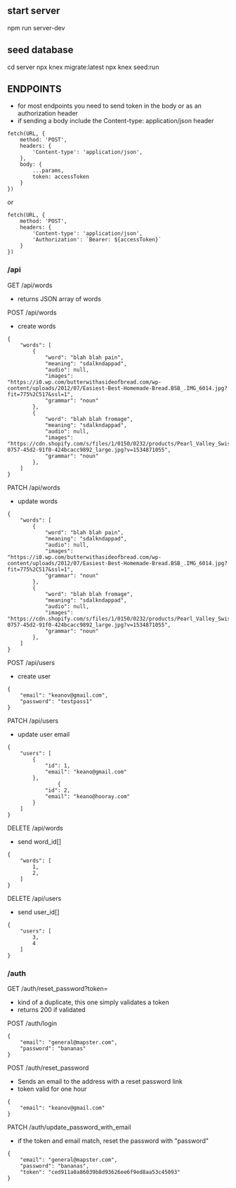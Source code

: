 ## start server
npm run server-dev

## seed database
cd server 
npx knex migrate:latest
npx knex seed:run

## ENDPOINTS
- for most endpoints you need to send token in the body or as an authorization header
- if sending a body include the Content-type: application/json header
```
fetch(URL, {
	method: 'POST',
	headers: {
		'Content-type': 'application/json',
	},
	body: {
		...params,
		token: accessToken
	}
})
```
or 
```
fetch(URL, {
	method: 'POST',
	headers: {
		'Content-type': 'application/json',
		'Authorization': `Bearer: ${accessToken}`
	}
})
```

### /api
GET /api/words
- returns JSON array of words

POST /api/words
- create words
```
{
	"words": [
		{
			"word": "blah blah pain",
			"meaning": "sdalkndappad",
			"audio": null,
			"images": "https://i0.wp.com/butterwithasideofbread.com/wp-content/uploads/2012/07/Easiest-Best-Homemade-Bread.BSB_.IMG_6014.jpg?fit=775%2C517&ssl=1",
			"grammar": "noun"
		},
		{
			"word": "blah blah fromage",
			"meaning": "sdalkndappad",
			"audio": null,
			"images": "https://cdn.shopify.com/s/files/1/0150/0232/products/Pearl_Valley_Swiss_Slices_36762caf-0757-45d2-91f0-424bcacc9892_large.jpg?v=1534871055",
			"grammar": "noun"
		},
	]
}
```

PATCH /api/words
- update words
```
{
	"words": [
		{
			"word": "blah blah pain",
			"meaning": "sdalkndappad",
			"audio": null,
			"images": "https://i0.wp.com/butterwithasideofbread.com/wp-content/uploads/2012/07/Easiest-Best-Homemade-Bread.BSB_.IMG_6014.jpg?fit=775%2C517&ssl=1",
			"grammar": "noun"
		},
		{
			"word": "blah blah fromage",
			"meaning": "sdalkndappad",
			"audio": null,
			"images": "https://cdn.shopify.com/s/files/1/0150/0232/products/Pearl_Valley_Swiss_Slices_36762caf-0757-45d2-91f0-424bcacc9892_large.jpg?v=1534871055",
			"grammar": "noun"
		},
	]
}
```

POST /api/users
- create user
```
{
	"email": "keanov@gmail.com",
	"password": "testpass1"
}
```

PATCH /api/users
- update user email
```
{
	"users": [
		{
			"id": 1,
			"email": "keano@gmail.com"
		},
				{
			"id": 2,
			"email": "keano@hooray.com"
		}
	]
}
```

DELETE /api/words
- send word_id[]
```
{
	"words": [
		1,
		2,
	]
}
```

DELETE /api/users
- send user_id[]
```
{
	"users": [
		3,
		4
	]
}
```

### /auth

GET /auth/reset_password?token=<token>
- kind of a duplicate, this one simply validates a token
- returns 200 if validated

POST /auth/login
```
{
	"email": "general@mapster.com",
	"password": "bananas"
}
```

POST /auth/reset_password
- Sends an email to the address with a reset password link
- token valid for one hour
```
{
	"email": "keanov@gmail.com"
}
```

PATCH /auth/update_password_with_email
- if the token and email match, reset the password with "password"
```
{
	"email": "general@mapster.com",
	"password": "bananas",
	"token": "ced911a0a86039b8d93626ee6f9ed8aa53c45093"
}
```

